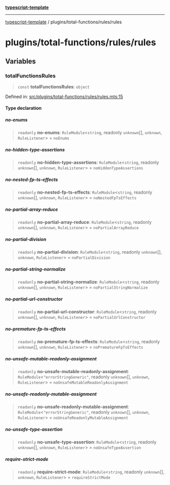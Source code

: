 [**typescript-template**](../../../README.md)

---

[typescript-template](../../../README.md) / plugins/total-functions/rules/rules

# plugins/total-functions/rules/rules

## Variables

### totalFunctionsRules

> `const` **totalFunctionsRules**: `object`

Defined in: [src/plugins/total-functions/rules/rules.mts:15](https://github.com/noshiro-pf/eslint-config-typed/blob/main/src/plugins/total-functions/rules/rules.mts#L15)

#### Type declaration

##### no-enums

> `readonly` **no-enums**: `RuleModule`\<`string`, readonly `unknown`[], `unknown`, `RuleListener`\> = `noEnums`

##### no-hidden-type-assertions

> `readonly` **no-hidden-type-assertions**: `RuleModule`\<`string`, readonly `unknown`[], `unknown`, `RuleListener`\> = `noHiddenTypeAssertions`

##### no-nested-fp-ts-effects

> `readonly` **no-nested-fp-ts-effects**: `RuleModule`\<`string`, readonly `unknown`[], `unknown`, `RuleListener`\> = `noNestedFpTsEffects`

##### no-partial-array-reduce

> `readonly` **no-partial-array-reduce**: `RuleModule`\<`string`, readonly `unknown`[], `unknown`, `RuleListener`\> = `noPartialArrayReduce`

##### no-partial-division

> `readonly` **no-partial-division**: `RuleModule`\<`string`, readonly `unknown`[], `unknown`, `RuleListener`\> = `noPartialDivision`

##### no-partial-string-normalize

> `readonly` **no-partial-string-normalize**: `RuleModule`\<`string`, readonly `unknown`[], `unknown`, `RuleListener`\> = `noPartialStringNormalize`

##### no-partial-url-constructor

> `readonly` **no-partial-url-constructor**: `RuleModule`\<`string`, readonly `unknown`[], `unknown`, `RuleListener`\> = `noPartialUrlConstructor`

##### no-premature-fp-ts-effects

> `readonly` **no-premature-fp-ts-effects**: `RuleModule`\<`string`, readonly `unknown`[], `unknown`, `RuleListener`\> = `noPrematureFpTsEffects`

##### no-unsafe-mutable-readonly-assignment

> `readonly` **no-unsafe-mutable-readonly-assignment**: `RuleModule`\<`"errorStringGeneric"`, readonly `unknown`[], `unknown`, `RuleListener`\> = `noUnsafeMutableReadonlyAssignment`

##### no-unsafe-readonly-mutable-assignment

> `readonly` **no-unsafe-readonly-mutable-assignment**: `RuleModule`\<`"errorStringGeneric"`, readonly `unknown`[], `unknown`, `RuleListener`\> = `noUnsafeReadonlyMutableAssignment`

##### no-unsafe-type-assertion

> `readonly` **no-unsafe-type-assertion**: `RuleModule`\<`string`, readonly `unknown`[], `unknown`, `RuleListener`\> = `noUnsafeTypeAssertion`

##### require-strict-mode

> `readonly` **require-strict-mode**: `RuleModule`\<`string`, readonly `unknown`[], `unknown`, `RuleListener`\> = `requireStrictMode`

